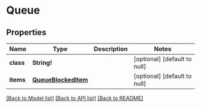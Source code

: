 # Queue

## Properties
Name | Type | Description | Notes
------------ | ------------- | ------------- | -------------
**class** | **String!** |  | [optional] [default to null]
**items** | [**QueueBlockedItem**](QueueBlockedItem.md) |  | [optional] [default to null]

[[Back to Model list]](../README.md#documentation-for-models) [[Back to API list]](../README.md#documentation-for-api-endpoints) [[Back to README]](../README.md)


